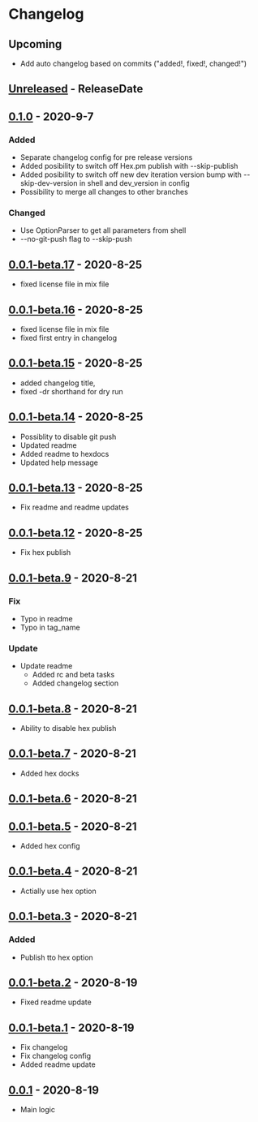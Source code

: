# Changelog
## Upcoming
* Add auto changelog based on commits ("added!, fixed!, changed!")

<!-- next-header -->

## [Unreleased] - ReleaseDate

## [0.1.0] - 2020-9-7
### Added 
* Separate changelog config for pre release versions
* Added posibility to switch off Hex.pm publish with --skip-publish
* Added posibility to switch off new dev iteration version bump with --skip-dev-version in shell and dev_version in config
* Possibility to merge all changes to other branches

### Changed
* Use OptionParser to get all parameters from shell
* --no-git-push flag to --skip-push

## [0.0.1-beta.17] - 2020-8-25
* fixed license file in mix file

## [0.0.1-beta.16] - 2020-8-25
* fixed license file in mix file
* fixed first entry in changelog

## [0.0.1-beta.15] - 2020-8-25
* added changelog title, 
* fixed -dr shorthand for dry run

## [0.0.1-beta.14] - 2020-8-25
* Possiblity to disable git push
* Updated readme
* Added readme to hexdocs
* Updated help message

## [0.0.1-beta.13] - 2020-8-25
* Fix readme and readme updates

## [0.0.1-beta.12] - 2020-8-25
* Fix hex publish

## [0.0.1-beta.9] - 2020-8-21
### Fix
- Typo in readme
- Typo in tag_name
### Update
- Update readme
  - Added rc and beta tasks
  - Added changelog section

## [0.0.1-beta.8] - 2020-8-21
- Ability to disable hex publish

## [0.0.1-beta.7] - 2020-8-21
- Added hex docks

## [0.0.1-beta.6] - 2020-8-21

## [0.0.1-beta.5] - 2020-8-21
- Added hex config

## [0.0.1-beta.4] - 2020-8-21
- Actially use hex option

## [0.0.1-beta.3] - 2020-8-21
### Added
- Publish tto hex option

## [0.0.1-beta.2] - 2020-8-19
- Fixed readme update

## [0.0.1-beta.1] - 2020-8-19
- Fix changelog
- Fix changelog config
- Added readme update

## [0.0.1] - 2020-8-19
- Main logic

<!-- next-url -->
[Unreleased]: https://github.com/bulld0zer/elixir-version-release/compare/v0.1.0...HEAD
[0.1.0]: https://github.com/bulld0zer/elixir-version-release/compare/v0.0.1-beta.17...v0.1.0
[0.0.1-beta.17]: https://github.com/bulld0zer/elixir-version-release/compare/v0.0.1-beta.16...v0.0.1-beta.17
[0.0.1-beta.16]: https://github.com/bulld0zer/elixir-version-release/compare/v0.0.1-beta.15...v0.0.1-beta.16
[0.0.1-beta.15]: https://github.com/bulld0zer/elixir-version-release/compare/v0.0.1-beta.14...v0.0.1-beta.15
[0.0.1-beta.14]: https://github.com/bulld0zer/elixir-version-release/compare/v0.0.1-beta.13...v0.0.1-beta.14
[0.0.1-beta.13]: https://github.com/bulld0zer/elixir-version-release/compare/v0.0.1-beta.12...v0.0.1-beta.13
[0.0.1-beta.12]: https://github.com/bulld0zer/elixir-version-release/compare/v0.0.1-beta.12...v0.0.1-beta.12
[0.0.1-beta.12]: https://github.com/bulld0zer/elixir-version-release/compare/v0.0.1-beta.12...v0.0.1-beta.12
[0.0.1-beta.12]: https://github.com/bulld0zer/elixir-version-release/compare/v0.0.1-beta.11...v0.0.1-beta.12
[0.0.1-beta.11]: https://github.com/bulld0zer/elixir-version-release/compare/v0.0.1-beta.10...v0.0.1-beta.11
[0.0.1-beta.10]: https://github.com/bulld0zer/elixir-version-release/compare/v0.0.1-beta.9...v0.0.1-beta.10
[0.0.1-beta.9]: https://github.com/bulld0zer/elixir-version-release/compare/v0.0.1-beta.8...v0.0.1-beta.9
[0.0.1-beta.8]: https://github.com/bulld0zer/elixir-version-release/compare/v0.0.1-beta.7...v0.0.1-beta.8
[0.0.1-beta.7]: https://github.com/bulld0zer/elixir-version-release/compare/v0.0.1-beta.6...v0.0.1-beta.7
[0.0.1-beta.6]: https://github.com/bulld0zer/elixir-version-release/compare/v0.0.1-beta.5...v0.0.1-beta.6
[0.0.1-beta.5]: https://github.com/bulld0zer/elixir-version-release/compare/v0.0.1-beta.4...v0.0.1-beta.5
[0.0.1-beta.4]: https://github.com/bulld0zer/elixir-version-release/compare/v0.0.1-beta.3...v0.0.1-beta.4
[0.0.1-beta.3]: https://github.com/bulld0zer/elixir-version-release/compare/v0.0.1-beta.2...v0.0.1-beta.3
[0.0.1-beta.2]: https://github.com/bulld0zer/elixir-version-release/compare/v0.0.1-beta.1...v0.0.1-beta.2
[0.0.1-beta.1]: https://github.com/bulld0zer/elixir-version-release/compare/v0.0.1-beta.1...v0.0.1-beta.1
[0.0.1]: https://github.com/bulld0zer/elixir-version-release/compare/v0.0.1...v0.0.1-beta.0